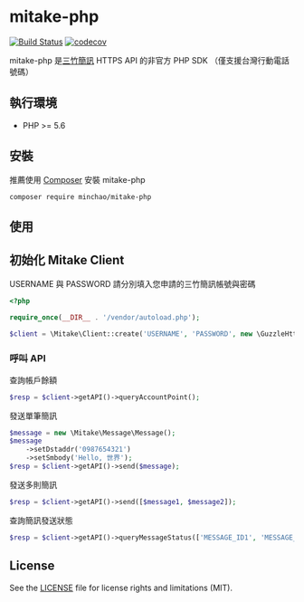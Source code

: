 # mitake-php

[![Build Status](https://travis-ci.org/minchao/mitake-php.svg?branch=master)](https://travis-ci.org/minchao/mitake-php)
[![codecov](https://codecov.io/gh/minchao/mitake-php/branch/master/graph/badge.svg)](https://codecov.io/gh/minchao/mitake-php)

mitake-php 是[三竹簡訊](https://sms.mitake.com.tw/) HTTPS API 的非官方 PHP SDK （僅支援台灣行動電話號碼）

## 執行環境

* PHP >= 5.6

## 安裝

推薦使用 [Composer](https://getcomposer.org/) 安裝 mitake-php

```
composer require minchao/mitake-php
```

## 使用

## 初始化 Mitake Client

USERNAME 與 PASSWORD 請分別填入您申請的三竹簡訊帳號與密碼

```php
<?php

require_once(__DIR__ . '/vendor/autoload.php');

$client = \Mitake\Client::create('USERNAME', 'PASSWORD', new \GuzzleHttp\Client());
```

### 呼叫 API

查詢帳戶餘額

```php
$resp = $client->getAPI()->queryAccountPoint();
```

發送單筆簡訊

```php
$message = new \Mitake\Message\Message();
$message
    ->setDstaddr('0987654321')
    ->setSmbody('Hello, 世界');
$resp = $client->getAPI()->send($message);
```

發送多則簡訊

```php
$resp = $client->getAPI()->send([$message1, $message2]);
```

查詢簡訊發送狀態

```php
$resp = $client->getAPI()->queryMessageStatus(['MESSAGE_ID1', 'MESSAGE_ID2]);
```

## License

See the [LICENSE](LICENSE) file for license rights and limitations (MIT).

